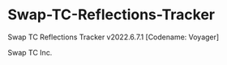 # Swap-TC-Reflections-Tracker
Swap TC Reflections Tracker v2022.6.7.1 [Codename: Voyager]

Swap TC Inc.

